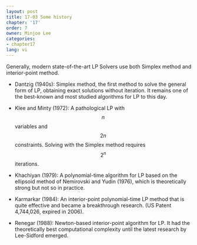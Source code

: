 ```yaml
---
layout: post
title: 17-03 Some history
chapter: '17'
order: 7
owner: Minjoo Lee
categories:
- chapter17
lang: vi
---
```

Generally, modern state-of-the-art LP Solvers use both Simplex method and interior-point method.

* Dantzig (1940s): Simplex method, the first method to solve the general form of LP, obtaining exact solutions without iteration. It remains one of the best-known and most studied algorithms for LP to this day.

* Klee and Minty (1972): A pathological LP with $$n$$ variables and $$2n$$ constraints. Solving with the Simplex method requires $$2^n$$ iterations.

* Khachiyan (1979): A polynomial-time algorithm for LP based on the ellipsoid method of Nemirovski and Yudin (1976), which is theoretically strong but not so in practice.

* Karmarkar (1984): An interior-point polynomial-time LP method that is quite effective and became a breakthrough research. (US Patent 4,744,026, expired in 2006).

* Renegar (1988): Newton-based interior-point algorithm for LP. It had the theoretically best computational complexity until the latest research by Lee-Sidford emerged.